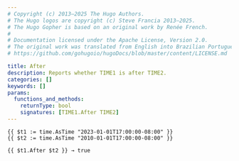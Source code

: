 ```yaml
---
# Copyright (c) 2013–2025 The Hugo Authors.
# The Hugo logos are copyright (c) Steve Francia 2013–2025.
# The Hugo Gopher is based on an original work by Renée French.
#
# Documentation licensed under the Apache License, Version 2.0.
# The original work was translated from English into Brazilian Portuguese.
# https://github.com/gohugoio/hugoDocs/blob/master/content/LICENSE.md

title: After
description: Reports whether TIME1 is after TIME2.
categories: []
keywords: []
params:
  functions_and_methods:
    returnType: bool
    signatures: [TIME1.After TIME2]
---
```


```go-html-template
{{ $t1 := time.AsTime "2023-01-01T17:00:00-08:00" }}
{{ $t2 := time.AsTime "2010-01-01T17:00:00-08:00" }}

{{ $t1.After $t2 }} → true
```
